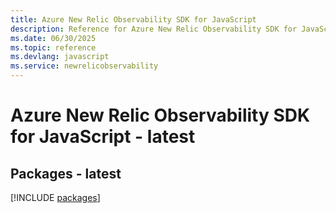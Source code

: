 ```yaml
---
title: Azure New Relic Observability SDK for JavaScript
description: Reference for Azure New Relic Observability SDK for JavaScript
ms.date: 06/30/2025
ms.topic: reference
ms.devlang: javascript
ms.service: newrelicobservability
---
```

# Azure New Relic Observability SDK for JavaScript - latest
## Packages - latest
[!INCLUDE [packages](new-relic-observability-index.md)]